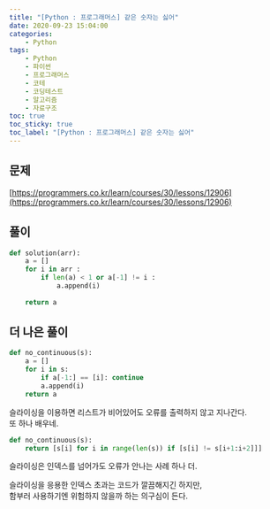```yaml
---
title: "[Python : 프로그래머스] 같은 숫자는 싫어"
date: 2020-09-23 15:04:00
categories:
    - Python
tags:
    - Python
    - 파이썬
    - 프로그래머스
    - 코테
    - 코딩테스트
    - 알고리즘
    - 자료구조
toc: true
toc_sticky: true
toc_label: "[Python : 프로그래머스] 같은 숫자는 싫어"
---
```

## 문제
[https://programmers.co.kr/learn/courses/30/lessons/12906](https://programmers.co.kr/learn/courses/30/lessons/12906)
## 풀이
```python
def solution(arr):
    a = []
    for i in arr :
        if len(a) < 1 or a[-1] != i :
            a.append(i)
            
    return a
```

## 더 나은 풀이
```python
def no_continuous(s):
    a = []
    for i in s:
        if a[-1:] == [i]: continue
        a.append(i)
    return a
```
슬라이싱을 이용하면 리스트가 비어있어도 오류를 출력하지 않고 지나간다.  
또 하나 배우네.  
```python
def no_continuous(s):
    return [s[i] for i in range(len(s)) if [s[i] != s[i+1:i+2]]]
```
슬라이싱은 인덱스를 넘어가도 오류가 안나는 사례 하나 더.  
  
슬라이싱을 응용한 인덱스 초과는 코드가 깔끔해지긴 하지만,  
함부러 사용하기엔 위험하지 않을까 하는 의구심이 든다.  